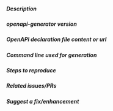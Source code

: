 <!--
Please follow the issue template below for bug reports and feature requests.
Also please indicate in the issue title which language/library is concerned. Eg:  [JAVA] Bug generating foo with bar 
-->

##### Description

<!-- describe what is the question, suggestion or issue and why this is a problem for you. -->

##### openapi-generator version

<!-- which version of openapi-generator are you using, is it a regression? -->

##### OpenAPI declaration file content or url

<!-- if it is a bug, a json or yaml that produces it.
If you post the code inline, please wrap it with
```yaml
(here your code)
```
(for YAML code) or
```json
(here your code)
```
(for JSON code), so it becomes more readable. If it is longer than about ten lines,
please create a Gist (https://gist.github.com) or upload it somewhere else and
link it here.
  -->

##### Command line used for generation

<!-- including the language, libraries and various options -->

##### Steps to reproduce

<!-- unambiguous set of steps to reproduce the bug.-->

##### Related issues/PRs

<!-- has a similar issue/PR been reported/opened before? Please do a search in https://github.com/openapi-json-schema-tools/openapi-json-schema-generator/issues?utf8=%E2%9C%93&q=is%3Aissue%20 -->

##### Suggest a fix/enhancement

<!-- if you can't fix the bug yourself, perhaps you can point to what might be
  causing the problem (line of code or commit), or simply make a suggestion -->

